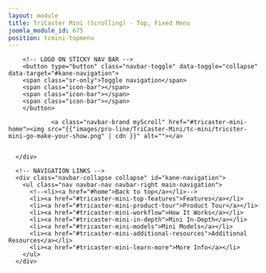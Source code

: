 ```yaml
---
layout: module
title: TriCaster Mini (Scrolling) - Top, Fixed Menu
joomla_module_id: 675
position: tcmini-topmenu
---
```

<div class="navbar-header">
        
        <!-- LOGO ON STICKY NAV BAR -->
        <button type="button" class="navbar-toggle" data-toggle="collapse" data-target="#kane-navigation">
        <span class="sr-only">Toggle navigation</span>
        <span class="icon-bar"></span>
        <span class="icon-bar"></span>
        <span class="icon-bar"></span>
        </button>
        
                <a class="navbar-brand myScroll" href="#tricaster-mini-home"><img src="{{"images/pro-line/TriCaster-Mini/tc-mini/tricster-mini-go-make-your-show.png" | cdn }}" alt=""></a>
                
                
      </div>
      
      <!-- NAVIGATION LINKS -->
      <div class="navbar-collapse collapse" id="kane-navigation">
        <ul class="nav navbar-nav navbar-right main-navigation">
          <!--<li><a href="#home">Back to top</a></li>-->
          <li><a href="#tricaster-mini-top-features">Features</a></li>
          <li><a href="#tricaster-mini-product-tour">Product Tour</a></li>
          <li><a href="#tricaster-mini-workflow">How It Works</a></li>
          <li><a href="#tricaster-mini-in-depth">Mini In-Depth</a></li>
          <li><a href="#tricaster-mini-models">Mini Models</a></li>
          <li><a href="#tricaster-mini-additional-resources">Additional Resources</a></li>
          <li><a href="#tricaster-mini-learn-more">More Info</a></li>
        </ul>
      </div>
